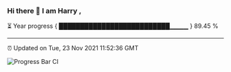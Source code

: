 ### Hi there 👋 I am Harry , 

⏳ Year progress { ██████████████████████████▁▁▁▁ } 89.45 %

---

⏰ Updated on Tue, 23 Nov 2021 11:52:36 GMT

![Progress Bar CI](https://github.com/duykhang68/duykhang68/workflows/Progress%20Bar%20CI/badge.svg)
